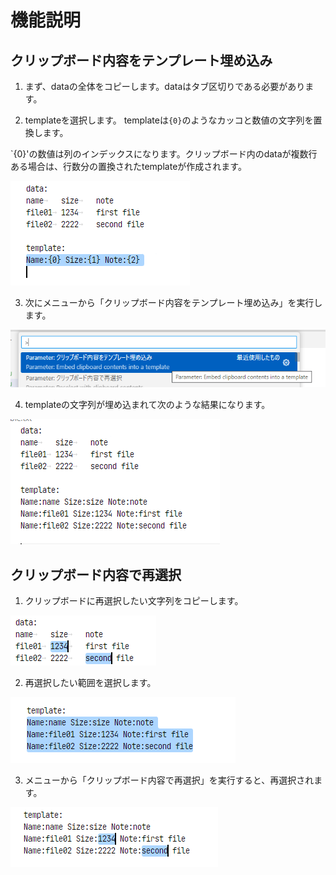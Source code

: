 # 機能説明

## クリップボード内容をテンプレート埋め込み

1. まず、dataの全体をコピーします。dataはタブ区切りである必要があります。

2. templateを選択します。
templateは`{0}`のようなカッコと数値の文字列を置換します。

`{0}'の数値は列のインデックスになります。クリップボード内のdataが複数行ある場合は、行数分の置換されたtemplateが作成されます。

![](images/template0001.png)

3. 次にメニューから「クリップボード内容をテンプレート埋め込み」を実行します。

![](images/template0002.png)

4. templateの文字列が埋め込まれて次のような結果になります。

![](images/template0003.png)

## クリップボード内容で再選択

1. クリップボードに再選択したい文字列をコピーします。

![](images/clipsel0001.png)

2. 再選択したい範囲を選択します。

![](images/clipsel0002.png)

3. メニューから「クリップボード内容で再選択」を実行すると、再選択されます。

![](images/clipsel0003.png)



